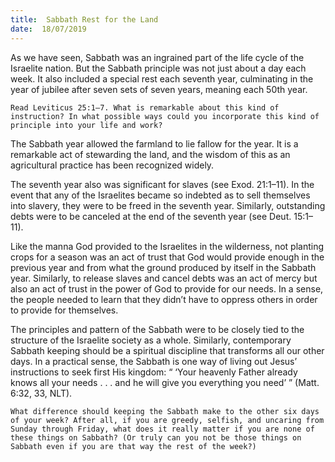 ```yaml
---
title:  Sabbath Rest for the Land
date:  18/07/2019
---
```


As we have seen, Sabbath was an ingrained part of the life cycle of the Israelite nation. But the Sabbath principle was not just about a day each week. It also included a special rest each seventh year, culminating in the year of jubilee after seven sets of seven years, meaning each 50th year.

`Read Leviticus 25:1–7. What is remarkable about this kind of instruction? In what possible ways could you incorporate this kind of principle into your life and work?`

The Sabbath year allowed the farmland to lie fallow for the year. It is a remarkable act of stewarding the land, and the wisdom of this as an agricultural practice has been recognized widely.

The seventh year also was significant for slaves (see Exod. 21:1–11). In the event that any of the Israelites became so indebted as to sell themselves into slavery, they were to be freed in the seventh year. Similarly, outstanding debts were to be canceled at the end of the seventh year (see Deut. 15:1–11).

Like the manna God provided to the Israelites in the wilderness, not planting crops for a season was an act of trust that God would provide enough in the previous year and from what the ground produced by itself in the Sabbath year. Similarly, to release slaves and cancel debts was an act of mercy but also an act of trust in the power of God to provide for our needs. In a sense, the people needed to learn that they didn’t have to oppress others in order to provide for themselves.

The principles and pattern of the Sabbath were to be closely tied to the structure of the Israelite society as a whole. Similarly, contemporary Sabbath keeping should be a spiritual discipline that transforms all our other days. In a practical sense, the Sabbath is one way of living out Jesus’ instructions to seek first His kingdom: “ ‘Your heavenly Father already knows all your needs . . . and he will give you everything you need’ ” (Matt. 6:32, 33, NLT).

`What difference should keeping the Sabbath make to the other six days of your week? After all, if you are greedy, selfish, and uncaring from Sunday through Friday, what does it really matter if you are none of these things on Sabbath? (Or truly can you not be those things on Sabbath even if you are that way the rest of the week?)`